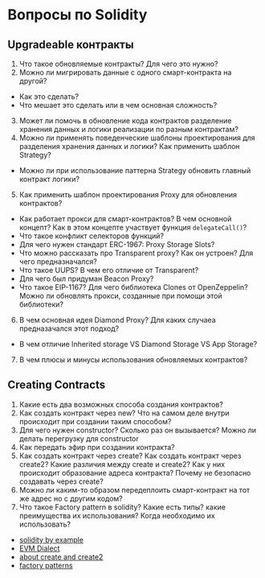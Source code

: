 
# Вопросы по Solidity



## Upgradeable контракты
1. Что такое обновляемые контракты? Для чего это нужно?
2. Можно ли мигрировать данные с одного смарт-контракта на другой?
  - Как это сделать?
  - Что мешает это сделать или в чем основная сложность?
3. Может ли помочь в обновление кода контрактов разделение хранения данных и логики реализации по разным контрактам?
4. Можно ли применять поведенческие шаблоны проектирования для разделения хранения данных и логики? Как применить шаблон Strategy?
  - Можно ли при использование паттерна Strategy обновить главный контракт логики?
5. Как применить шаблон проектирования Proxy для обновления контрактов?
  - Как работает прокси для смарт-контрактов? В чем основной концепт? Как в этом концепте участвует функция ```delegateCall()```?
  - Что такое конфликт селекторов функций?
  - Для чего нужен стандарт ERC-1967: Proxy Storage Slots?
  - Что можно рассказать про Transparent proxy? Как он устроен? Для чего предназначался?
  - Что такое UUPS? В чем его отличие от Transparent?
  - Для чего был придуман Beacon Proxy?
  - Что такое EIP-1167? Для чего библиотека Clones от OpenZeppelin? Можно ли обновлять прокси, созданные при помощи этой библиотеки?
6. В чем основная идея Diamond Proxy? Для каких случаеа предназачался этот подход?
  - В чем отличие Inherited storage VS Diamond Storage VS App Storage?
7. В чем плюсы и минусы использования обновляемых контрактов?

## Creating Contracts

1. Какие есть два возможных способа создания контрактов?
2. Как создать контракт через new? Что на самом деле внутри происходит при создании таким способом?
3. Для чего нужен constructor? Сколько раз он вызывается? Можно ли делать перегрузку для constructor
4. Как передать эфир при создании контракта?
5. Как создать контракт через create? Как создать контракт через create2? Какие различия между create и create2? Как у них происходит образование адреса контракта? Почему не безопасно создавать через create?
6. Можно ли каким-то образом передеплоить смарт-контракт на тот же адрес но с другим кодом?
7. Что такое Factory pattern в solidity? Какие есть типы? какие преимущества их использования? Когда необходимо их использовать?
 
- [solidity by example](https://solidity-by-example.org/new-contract/)
- [EVM Dialect](https://docs.soliditylang.org/en/v0.8.18/yul.html#evm-dialect)
- [about create and create2](https://mixbytes.io/blog/pitfalls-of-using-cteate-cteate2-and-extcodesize-opcodes)
- [factory patterns](https://blog.logrocket.com/cloning-solidity-smart-contracts-factory-pattern/)